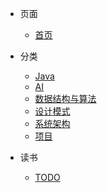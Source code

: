 <!-- navbar.md（导航_菜单） -->

* 页面
  * [首页](/)

* 分类
  * [Java](/docs/java/README.md)
  * [AI]()
  * [数据结构与算法]()
  * [设计模式]()
  * [系统架构]()
  * [项目]()

* 读书
  * [TODO]()